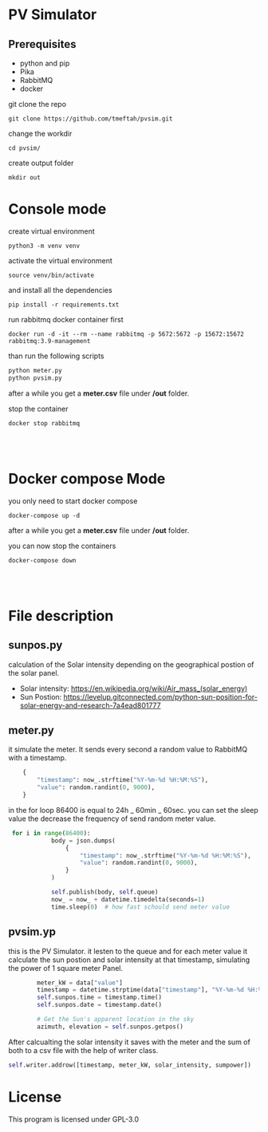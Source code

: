 # PV Simulator

## Prerequisites

- python and pip
- Pika
- RabbitMQ
- docker

git clone the repo

```shell
git clone https://github.com/tmeftah/pvsim.git
```

change the workdir

```shell
cd pvsim/
```

create output folder

```shell
mkdir out
```

# Console mode

create virtual environment

```shell
python3 -m venv venv
```

activate the virtual environment

```shell
source venv/bin/activate
```

and install all the dependencies

```shell
pip install -r requirements.txt
```

run rabbitmq docker container first

```shell
docker run -d -it --rm --name rabbitmq -p 5672:5672 -p 15672:15672 rabbitmq:3.9-management
```

than run the following scripts

```python
python meter.py
python pvsim.py
```

after a while you get a **meter.csv** file under **/out** folder.

stop the container

```shell
docker stop rabbitmq
```

<br/><br/>

# Docker compose Mode

you only need to start docker compose

```shell
docker-compose up -d
```

after a while you get a **meter.csv** file under **/out** folder.

you can now stop the containers

```shell
docker-compose down
```

<br/><br/>

# File description

## sunpos.py

calculation of the Solar intensity depending on the geographical postion of the solar panel.

- Solar intensity:
  https://en.wikipedia.org/wiki/Air_mass_(solar_energy)
- Sun Postion: https://levelup.gitconnected.com/python-sun-position-for-solar-energy-and-research-7a4ead801777

## meter.py

it simulate the meter. It sends every second a random value to RabbitMQ with a timestamp.

```python
    {
        "timestamp": now_.strftime("%Y-%m-%d %H:%M:%S"),
        "value": random.randint(0, 9000),
    }
```

in the for loop 86400 is equal to 24h _ 60min _ 60sec.
you can set the sleep value the decrease the frequency of send random meter value.

```python
 for i in range(86400):
            body = json.dumps(
                {
                    "timestamp": now_.strftime("%Y-%m-%d %H:%M:%S"),
                    "value": random.randint(0, 9000),
                }
            )

            self.publish(body, self.queue)
            now_ = now_ + datetime.timedelta(seconds=1)
            time.sleep(0)  # how fast schould send meter value

```

## pvsim.yp

this is the PV Simulator. it lesten to the queue and for each meter value it calculate the sun postion and solar intensity at that timestamp, simulating the power of 1 square meter Panel.

```python
        meter_kW = data["value"]
        timestamp = datetime.strptime(data["timestamp"], "%Y-%m-%d %H:%M:%S")
        self.sunpos.time = timestamp.time()
        self.sunpos.date = timestamp.date()

        # Get the Sun's apparent location in the sky
        azimuth, elevation = self.sunpos.getpos()
```

After calcualting the solar intensity it saves with the meter and the sum of both to a csv file with the help of writer class.

```python
self.writer.addrow([timestamp, meter_kW, solar_intensity, sumpower])

```

# License

This program is licensed under GPL-3.0
